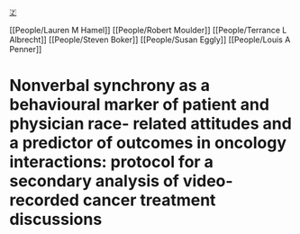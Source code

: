 [🇿](zotero://select/library/items/JAAS5QWL)

[[People/Lauren M Hamel]] [[People/Robert Moulder]] [[People/Terrance L Albrecht]] [[People/Steven Boker]] [[People/Susan Eggly]] [[People/Louis A Penner]] 
# Nonverbal synchrony as a behavioural marker of patient and physician race- related attitudes and a predictor of outcomes in oncology interactions: protocol for a secondary analysis of video-recorded cancer treatment discussions


